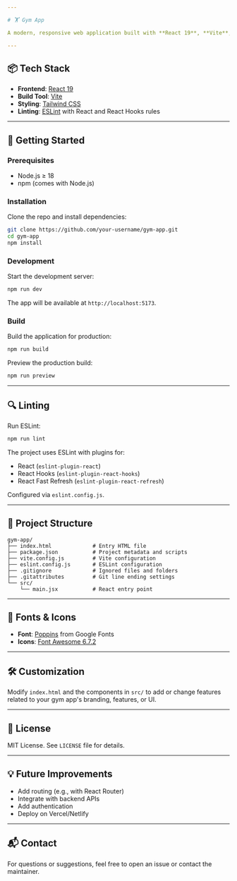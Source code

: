 ```yaml
---

# 🏋️ Gym App

A modern, responsive web application built with **React 19**, **Vite**, and **Tailwind CSS** to provide a sleek and performant user interface for fitness or gym-related platforms.

---
```


## 📦 Tech Stack

- **Frontend**: [React 19](https://react.dev/)
- **Build Tool**: [Vite](https://vitejs.dev/)
- **Styling**: [Tailwind CSS](https://tailwindcss.com/)
- **Linting**: [ESLint](https://eslint.org/) with React and React Hooks rules

---

## 🚀 Getting Started

### Prerequisites

- Node.js ≥ 18
- npm (comes with Node.js)

### Installation

Clone the repo and install dependencies:

```bash
git clone https://github.com/your-username/gym-app.git
cd gym-app
npm install
````

### Development

Start the development server:

```bash
npm run dev
```

The app will be available at `http://localhost:5173`.

### Build

Build the application for production:

```bash
npm run build
```

Preview the production build:

```bash
npm run preview
```

---

## 🔍 Linting

Run ESLint:

```bash
npm run lint
```

The project uses ESLint with plugins for:

* React (`eslint-plugin-react`)
* React Hooks (`eslint-plugin-react-hooks`)
* React Fast Refresh (`eslint-plugin-react-refresh`)

Configured via `eslint.config.js`.

---

## 📁 Project Structure

```
gym-app/
├── index.html             # Entry HTML file
├── package.json           # Project metadata and scripts
├── vite.config.js         # Vite configuration
├── eslint.config.js       # ESLint configuration
├── .gitignore             # Ignored files and folders
├── .gitattributes         # Git line ending settings
└── src/
    └── main.jsx           # React entry point
```

---

## 🎨 Fonts & Icons

* **Font**: [Poppins](https://fonts.google.com/specimen/Poppins) from Google Fonts
* **Icons**: [Font Awesome 6.7.2](https://fontawesome.com/)

---

## 🛠️ Customization

Modify `index.html` and the components in `src/` to add or change features related to your gym app's branding, features, or UI.

---

## 📝 License

MIT License. See `LICENSE` file for details.

---

## 💡 Future Improvements

* Add routing (e.g., with React Router)
* Integrate with backend APIs
* Add authentication
* Deploy on Vercel/Netlify

---

## 📬 Contact

For questions or suggestions, feel free to open an issue or contact the maintainer.

```

